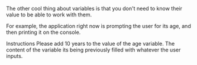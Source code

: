 The other cool thing about variables is that you don't need to know their value to be able to work with them.

For example, the application right now is prompting the user for its age, and then printing it on the console.

Instructions
Please add 10 years to the value of the age variable.
The content of the variable its being previously filled with whatever the user inputs.